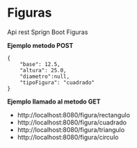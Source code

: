 # Figuras
Api rest Sprign Boot Figuras

**Ejemplo metodo POST**
```
{
    "base": 12.5,
    "altura": 25.0,
    "diametro":null,
    "tipoFigura": "cuadrado"
}
```


**Ejemplo llamado al metodo GET**

- http://localhost:8080/figura/rectangulo
- http://localhost:8080/figura/cuadrado
- http://localhost:8080/figura/triangulo
- http://localhost:8080/figura/circulo
